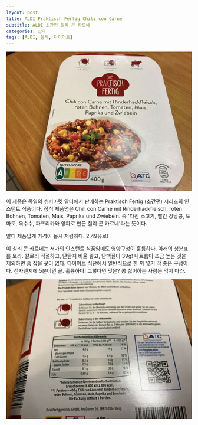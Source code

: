 ```yaml
---
layout: post
title: ALDI Praktisch Fertig Chili con Carne
subtitle: ALDI 초간편 칠리 콘 카르네
categories: 산다
tags: [ALDI, 음식, 다이어트]
---
```

![Chili con Carne](/assets/images/posts/IMG_5903.jpg)

이 제품은 독일의 슈퍼마켓 알디에서 판매하는 Praktisch Fertig (초간편) 시리즈의 인스턴트 식품이다. 정식 제품명은 Chili con Carne mit Rinderhackfleisch, roten Bohnen, Tomaten, Mais, Paprika und Zwiebeln. 즉 '다진 소고기, 빨간 강낭콩, 토마토, 옥수수, 파프리카와 양파로 만든 칠리 콘 카르네'라는 뜻이다. 

알디 제품답게 가격이 몹시 저렴하다. 2.49유로!

이 칠리 콘 카르네는 저가의 인스턴트 식품임에도 영양구성이 훌륭하다. 아래의 성분표를 보라. 칼로리 적절하고, 단탄지 비율 좋고, 단백질이 39g! 나트륨이 조금 높은 것을 제외하면 흠 잡을 곳이 없다. 다이어트 식단에서 일반식으로 한 끼 넣기 딱 좋은 구성이다. 전자렌지에 5분이면 끝. 훌륭하다! 그렇다면 맛은? 콩 싫어하는 사람은 먹지 마라. 

![Chili con Carne](/assets/images/posts/IMG_5904.jpg)
